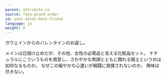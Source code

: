 ```yaml
---
parent: attribute.ce
source: fate-grand-order
id: your-skins-best-friend
language: ja
weight: 0
---
```


ガウェインからのバレンタインのお返し。

メインは日焼け止めだが、その他、女性の必需品と言える化粧品セット。
ナチュラルにこういうものを用意し、さわやかな笑顔とともに贈れる騎士というのは如何なるものか。
なぜこの細やかな心遣いが戦闘に発揮されないのか。
興味は尽きない。
